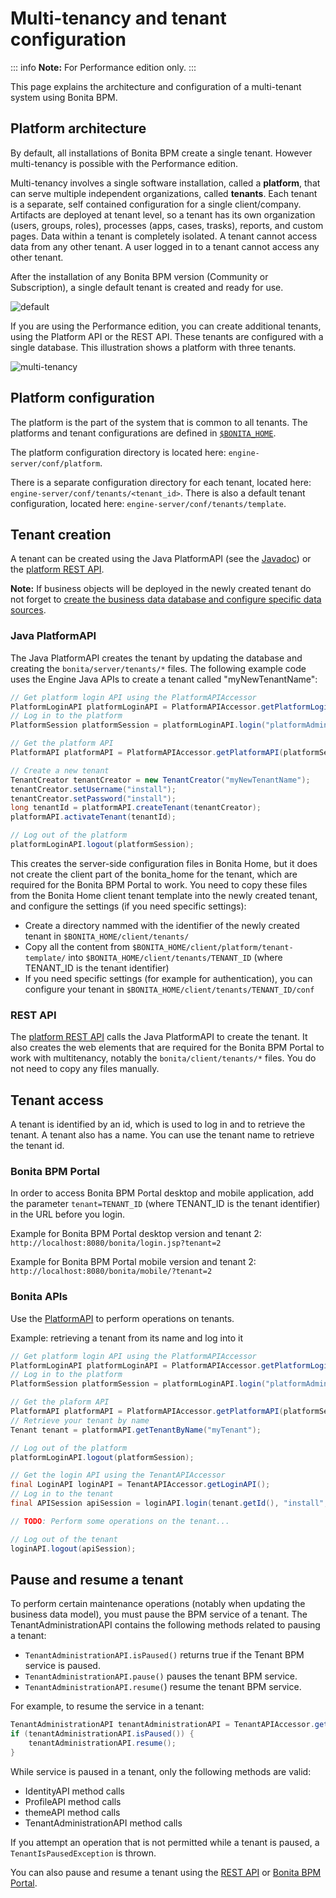 # Multi-tenancy and tenant configuration

::: info
**Note:** For Performance edition only.
:::

This page explains the architecture and configuration of a multi-tenant system using Bonita BPM.

## Platform architecture

By default, all installations of Bonita BPM create a single tenant. However multi-tenancy is possible with the Performance edition.

Multi-tenancy involves a single software installation, called a **platform**, that can serve multiple independent organizations, called **tenants**.
Each tenant is a separate, self contained configuration for a single client/company. 
Artifacts are deployed at tenant level, so a tenant has its own organization (users, groups, roles), processes (apps, cases, trasks), reports, and custom pages.
Data within a tenant is completely isolated. A tenant cannot access data from any other tenant. A user logged in to a tenant cannot access any other tenant.

After the installation of any Bonita BPM version (Community or Subscription), a single default tenant is created and ready for use.

![default](images/images-6_0/default_tenant_setup.png)  

If you are using the Performance edition, you can create additional tenants, using the Platform API or the REST API.
These tenants are configured with a single database. This illustration shows a platform with three tenants.

![multi-tenancy](images/images-6_0/v6tenant.png)

## Platform configuration

The platform is the part of the system that is common to all tenants. The platforms and tenant configurations are defined in [`$BONITA_HOME`](bonita-home.md).

The platform configuration directory is located here: `engine-server/conf/platform`.

There is a separate configuration directory for each tenant, located here: `engine-server/conf/tenants/<tenant_id>`. 
There is also a default tenant configuration, located here: `engine-server/conf/tenants/template`.

## Tenant creation

A tenant can be created using the Java PlatformAPI (see the [Javadoc](http://documentation.bonitasoft.com/javadoc/api/${varVersion}/index.html)) or the [platform REST API](platform-api.md).

**Note:**
If business objects will be deployed in the newly created tenant do not forget to [create the business data database and configure specific data sources](database-configuration-for-business-data.md).

### Java PlatformAPI

The Java PlatformAPI creates the tenant by updating the database and creating the `bonita/server/tenants/*` files. 
The following example code uses the Engine Java APIs to create a tenant called "myNewTenantName":
```groovy
// Get platform login API using the PlatformAPIAccessor
PlatformLoginAPI platformLoginAPI = PlatformAPIAccessor.getPlatformLoginAPI();
// Log in to the platform
PlatformSession platformSession = platformLoginAPI.login("platformAdmin", "platform");

// Get the platform API
PlatformAPI platformAPI = PlatformAPIAccessor.getPlatformAPI(platformSession);

// Create a new tenant
TenantCreator tenantCreator = new TenantCreator("myNewTenantName");
tenantCreator.setUsername("install");
tenantCreator.setPassword("install");
long tenantId = platformAPI.createTenant(tenantCreator);
platformAPI.activateTenant(tenantId);

// Log out of the platform
platformLoginAPI.logout(platformSession);
```

This creates the server-side configuration files in Bonita Home, but it does not create the client part of the bonita\_home for the tenant, which are required for the Bonita BPM Portal to work. 
You need to copy these files from the Bonita Home client tenant template into the newly created tenant, and configure the settings (if you need specific settings):

* Create a directory nammed with the identifier of the newly created tenant in `$BONITA_HOME/client/tenants/`
* Copy all the content from `$BONITA_HOME/client/platform/tenant-template/` into `$BONITA_HOME/client/tenants/TENANT_ID` (where TENANT\_ID is the tenant identifier)
* If you need specific settings (for example for authentication), you can configure your tenant in `$BONITA_HOME/client/tenants/TENANT_ID/conf`

### REST API

The [platform REST API](platform-api.md) calls the Java PlatformAPI to create the tenant. 
It also creates the web elements that are required for the Bonita BPM Portal to work with multitenancy, notably the `bonita/client/tenants/*` files. You do not need to copy any files manually.

## Tenant access

A tenant is identified by an id, which is used to log in and to retrieve the tenant. A tenant also has a name. You can use the tenant name to retrieve the tenant id.

### Bonita BPM Portal

In order to access Bonita BPM Portal desktop and mobile application, add the parameter `tenant=TENANT_ID` (where TENANT\_ID is the tenant identifier) in the URL before you login.

Example for Bonita BPM Portal desktop version and tenant 2:  
`http://localhost:8080/bonita/login.jsp?tenant=2`

Example for Bonita BPM Portal mobile version and tenant 2:  
`http://localhost:8080/bonita/mobile/?tenant=2`

### Bonita APIs

Use the [PlatformAPI](http://documentation.bonitasoft.com/javadoc/api/${varVersion}/index.html) to perform operations on tenants.

Example: retrieving a tenant from its name and log into it
```java
// Get platform login API using the PlatformAPIAccessor
PlatformLoginAPI platformLoginAPI = PlatformAPIAccessor.getPlatformLoginAPI();
// Log in to the platform
PlatformSession platformSession = platformLoginAPI.login("platformAdmin", "platform");

// Get the plaform API
PlatformAPI platformAPI = PlatformAPIAccessor.getPlatformAPI(platformSession);
// Retrieve your tenant by name
Tenant tenant = platformAPI.getTenantByName("myTenant");

// Log out of the platform
platformLoginAPI.logout(platformSession);

// Get the login API using the TenantAPIAccessor
final LoginAPI loginAPI = TenantAPIAccessor.getLoginAPI();
// Log in to the tenant
final APISession apiSession = loginAPI.login(tenant.getId(), "install", "install");

// TODO: Perform some operations on the tenant...

// Log out of the tenant
loginAPI.logout(apiSession);
```

## Pause and resume a tenant

To perform certain maintenance operations (notably when updating the business data model), you must pause the BPM service of a tenant. The 
TenantAdministrationAPI contains the following methods related to pausing a tenant:

* `TenantAdministrationAPI.isPaused()` returns true if the Tenant BPM service is paused.
* `TenantAdministrationAPI.pause()` pauses the tenant BPM service.
* `TenantAdministrationAPI.resume(`) resume the tenant BPM service.

For example, to resume the service in a tenant:
```java
TenantAdministrationAPI tenantAdministrationAPI = TenantAPIAccessor.getTenantAdministrationAPI(apiSession);
if (tenantAdministrationAPI.isPaused()) {
    tenantAdministrationAPI.resume();
}
```

While service is paused in a tenant, only the following methods are valid:

* IdentityAPI method calls
* ProfileAPI method calls
* themeAPI method calls
* TenantAdministrationAPI method calls

If you attempt an operation that is not permitted while a tenant is paused, a `TenantIsPausedException` is thrown.

You can also pause and resume a tenant using the 
[REST API](platform-api.md) or [Bonita BPM Portal](pause-and-resume-bpm-services.md).

